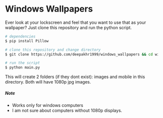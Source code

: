 # Windows Wallpapers

Ever look at your lockscreen and feel that you want to use that as your wallpaper? Just clone this repository and run the python script.

```sh
# dependencies
$ pip install Pillow

# clone this repository and change directory
$ git clone https://github.com/deepakhr1999/windows_wallpapers && cd windows_wallpapers

# run the script
$ python main.py
```

This will create 2 folders (if they dont exist): images and mobile in this directory. Both will have 1080p jpg images.

##### Note
-   Works only for windows computers
-   I am not sure about computers without 1080p displays.